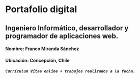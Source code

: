 # Portafolio digital 
## Ingeniero Informático, desarrollador y programador de aplicaciones web.

#### **Nombre:** Franco Miranda Sánchez
#### **Ubicación:** Concepción, Chile

##### `Currículum Vitae online + trabajos realizados a la fecha.`
